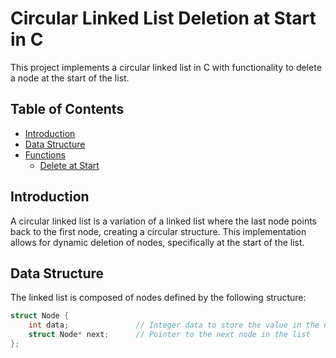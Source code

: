 # Circular Linked List Deletion at Start in C

This project implements a circular linked list in C with functionality to delete a node at the start of the list.

## Table of Contents

- [Introduction](#introduction)
- [Data Structure](#data-structure)
- [Functions](#functions)
  - [Delete at Start](#delete-at-start)

## Introduction

A circular linked list is a variation of a linked list where the last node points back to the first node, creating a circular structure. This implementation allows for dynamic deletion of nodes, specifically at the start of the list.

## Data Structure

The linked list is composed of nodes defined by the following structure:

```c
struct Node {
    int data;               // Integer data to store the value in the node
    struct Node* next;      // Pointer to the next node in the list
};
```
